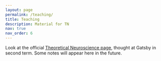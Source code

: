 ```yaml
---
layout: page
permalink: /teaching/
title: Teaching
description: Material for TN
nav: true
nav_order: 6
---
```


Look at the official [Theoretical Neuroscience page](https://www.gatsby.ucl.ac.uk/teaching/courses/tn1-2025/index.html), thought at Gatsby in second term. Some notes will appear here in the future. 
